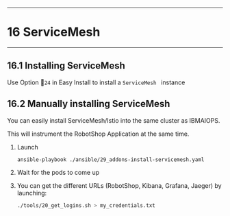 ---------------------------------------------------------------
# 16 ServiceMesh
---------------------------------------------------------------

## 16.1 Installing ServiceMesh

Use Option 🐥`24` in Easy Install to install a `ServiceMesh ` instance

## 16.2 Manually installing ServiceMesh

You can easily install ServiceMesh/Istio into the same cluster as IBMAIOPS.

This will instrument the RobotShop Application at the same time.

1. Launch

	```bash
	ansible-playbook ./ansible/29_addons-install-servicemesh.yaml	
	```
	
2. Wait for the pods to come up
3. You can get the different URLs (RobotShop, Kibana, Grafana, Jaeger) by launching:

	```bash
	./tools/20_get_logins.sh > my_credentials.txt
	```


<div style="page-break-after: always;"></div>
